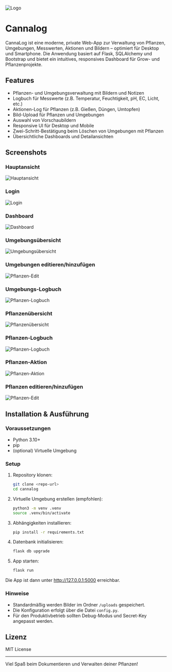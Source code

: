 ![Logo](app/static/assets/logo.png)

# Cannalog

CannaLog ist eine moderne, private Web-App zur Verwaltung von Pflanzen, Umgebungen, Messwerten, Aktionen und Bildern – optimiert für Desktop und Smartphone. Die Anwendung basiert auf Flask, SQLAlchemy und Bootstrap und bietet ein intuitives, responsives Dashboard für Grow- und Pflanzenprojekte.

## Features
- Pflanzen- und Umgebungsverwaltung mit Bildern und Notizen
- Logbuch für Messwerte (z.B. Temperatur, Feuchtigkeit, pH, EC, Licht, etc.)
- Aktionen-Log für Pflanzen (z.B. Gießen, Düngen, Umtopfen)
- Bild-Upload für Pflanzen und Umgebungen
- Auswahl von Vorschaubildern
- Responsive UI für Desktop und Mobile
- Zwei-Schritt-Bestätigung beim Löschen von Umgebungen mit Pflanzen
- Übersichtliche Dashboards und Detailansichten

## Screenshots

### Hauptansicht
![Hauptansicht](assets/screenshot_main.jpg)

### Login
![Login](assets/screenshot_login.jpg)

### Dashboard
![Dashboard](assets/screenshot_dashboard.jpg)

### Umgebungsübersicht
![Umgebungsübersicht](assets/screenshot_env_overview.jpg)

### Umgebungen editieren/hinzufügen
![Pflanzen-Edit](assets/screenshot_env_edit.jpg)

### Umgebungs-Logbuch
![Pflanzen-Logbuch](assets/screenshot_plant_log.jpg)

### Pflanzenübersicht
![Pflanzenübersicht](assets/screenshot_plant_overview.jpg)

### Pflanzen-Logbuch
![Pflanzen-Logbuch](assets/screenshot_plant_log.jpg)

### Pflanzen-Aktion
![Pflanzen-Aktion](assets/screenshot_plant_action.jpg)

### Pflanzen editieren/hinzufügen
![Pflanzen-Edit](assets/screenshot_plant_edit.jpg)


## Installation & Ausführung

### Voraussetzungen
- Python 3.10+
- pip
- (optional) Virtuelle Umgebung

### Setup
1. Repository klonen:
   ```bash
   git clone <repo-url>
   cd cannalog
   ```
2. Virtuelle Umgebung erstellen (empfohlen):
   ```bash
   python3 -m venv .venv
   source .venv/bin/activate
   ```
3. Abhängigkeiten installieren:
   ```bash
   pip install -r requirements.txt
   ```
4. Datenbank initialisieren:
   ```bash
   flask db upgrade
   ```
5. App starten:
   ```bash
   flask run
   ```

Die App ist dann unter http://127.0.0.1:5000 erreichbar.

### Hinweise
- Standardmäßig werden Bilder im Ordner `/uploads` gespeichert.
- Die Konfiguration erfolgt über die Datei `config.py`.
- Für den Produktivbetrieb sollten Debug-Modus und Secret-Key angepasst werden.

## Lizenz
MIT License

---

Viel Spaß beim Dokumentieren und Verwalten deiner Pflanzen!
